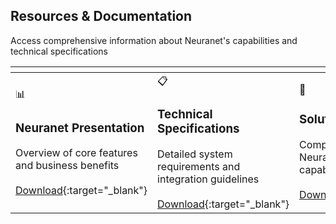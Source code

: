 <div class="neuranet neuranet-resource" markdown="1">

## Resources & Documentation

Access comprehensive information about Neuranet's capabilities and technical specifications

| <!-- --> | <!-- --> | <!-- --> |
| :------- | :------- | :------- |
| <span class="icon">📊</span><h3>Neuranet Presentation</h3>Overview of core features and business benefits<br><br>[Download](articles/resources/resourcematerial/neuranet.md/neuranet-presentation.pdf){:target="_blank"} | <span class="icon">📋</span><h3>Technical Specifications</h3>Detailed system requirements and integration guidelines<br><br>[Download](articles/resources/resourcematerial/neuranet.md/neuranet-presentation.pdf){:target="_blank"} | <span class="icon">📘</span><h3>Solution Brochure</h3>Complete overview of Neuranet's enterprise capabilities<br><br>[Download](articles/resources/resourcematerial/neuranet.md/neuranet-presentation.pdf){:target="_blank"} |

</div>